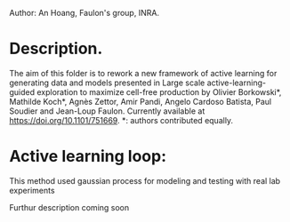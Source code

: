 Author: An Hoang, Faulon's group, INRA.

# Description.

The aim of this folder is to rework a new framework of active learning for generating data and models presented in Large scale active-learning-guided exploration to maximize cell-free production by Olivier Borkowski*, Mathilde Koch*, Agnès Zettor, Amir Pandi, Angelo Cardoso Batista, Paul Soudier and Jean-Loup Faulon. Currently available at https://doi.org/10.1101/751669.
*: authors contributed equally.

# Active learning loop:

This method used gaussian process for modeling and testing with real lab experiments

Furthur description coming soon

